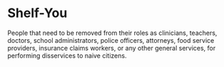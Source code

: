 # Shelf-You
People that need to be removed  from their roles as clinicians, teachers, doctors, school administrators, police officers, attorneys, food service providers, insurance claims workers, or any other general services, for performing disservices to naive citizens.
